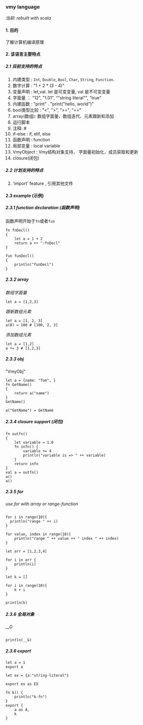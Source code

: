 ### vmy language

*当前: rebuilt with scala*

#### 1. 目的

了解计算机编译原理

#### 2. 该语言主要特点

##### 2.1 目前支持的特点

1. 内建类型 : `Int`, `Double`, `Bool`, `Char`, `String`, `Function`.
2. 数字计算 : "1 + 2 * (3 - 4)"
3. 变量声明 : let,val. let 是可变变量, val 是不可变变量
4. 字面量 ： "12", "1.01", ""string literal"", "true" 
5. 内建函数 : "print" . "print("hello, world")"
6. bool类型比较 : "<", ">", ">=", "=="
7. array(数组): 数组字面量、数组迭代、元素跟新和添加
8. 运行脚本
9. 注释: #
10. if-else : if, elif, else
11. 函数声明 : function
12. 局部变量 : local variable
13. VmyObject : Vmy结构对象支持， 字面量初始化，成员获取和更新
14. closure(闭包)

##### 2.2 计划支持的特点
2. 'import' feature , 引用其他文件

#### 2.3 example (示例)

##### 2.3.1 function declaration (函数声明)
函数声明开始于`fn`或者`fun`

```
fn fnDecl() 
{
    let a = 1 + 2
    return a ++ ":fnDecl"
}

fun funDecl()
{
    println("funDecl")
}

```

##### 2.3.2 array

*数组字面量*
```
let a = [1,2,3]
```

*跟新数组元素*
```
let a = [1, 2, 3]
a(0) = 100 # [100, 2, 3]
```

*添加数组元素*
```
let a = [1,2]
a += 3 # [1,2,3]
```

##### 2.3.3 obj

"VmyObj"
```
let a = {name: "Tom", }
fn GetName() 
{
    return a("name")
}
GetName()

a("GetName") = GetName

```

##### 2.3.4 closure support (闭包)

```
fn outfn()
{
    let variable = 1.0
    fn infn() {
        variable += 4
        println("variable is => " ++ variable)
    }
    return infn
}
val a = outfn()
a()
a()

```

##### 2.3.5 for

*use for with array or range-function*
```

for i in range(10){
  println("range " ++ i)
}

for value, index in range(10){
    println("range " ++ value ++ " index " ++ index)
}

let arr = [1,2,3,4]

for i in arr {
    println(i)
}

let k = []

for i in range(10){
    k + i
}

println(k)

```

##### 2.3.6 全局对象

*__G*
```

println(__G)

```

##### 2.3.6 export

```
let a = 1
export a

let ex = {a:"string-literal"}

export ex as EX

fn k() {
    println("k-fn")
}
export {
    a as A,
    k
}
```
